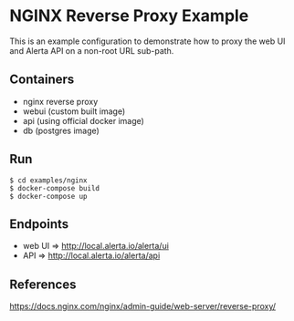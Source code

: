 # NGINX Reverse Proxy Example

This is an example configuration to demonstrate how to proxy
the web UI and Alerta API on a non-root URL sub-path.

## Containers

- nginx reverse proxy
- webui (custom built image)
- api (using official docker image)
- db (postgres image)

## Run

    $ cd examples/nginx
    $ docker-compose build
    $ docker-compose up

## Endpoints

- web UI => http://local.alerta.io/alerta/ui 
- API    => http://local.alerta.io/alerta/api

## References

https://docs.nginx.com/nginx/admin-guide/web-server/reverse-proxy/
